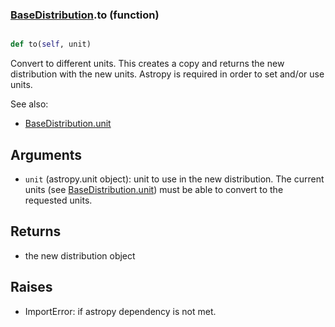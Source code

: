 ### [BaseDistribution](BaseDistribution.md).to (function)


```py

def to(self, unit)

```



Convert to different units.  This creates a copy and returns the
new distribution with the new units.  Astropy is required in order to
set and/or use units.

See also:

* [BaseDistribution.unit](BaseDistribution.unit.md)

Arguments
------------
* `unit` (astropy.unit object): unit to use in the new distribution.
    The current units (see [BaseDistribution.unit](BaseDistribution.unit.md)) must be able to
    convert to the requested units.

Returns
------------
* the new distribution object

Raises
-----------
* ImportError: if astropy dependency is not met.

